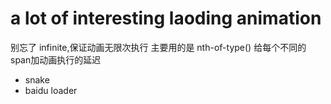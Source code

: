 # a lot of interesting laoding animation

别忘了 infinite,保证动画无限次执行
主要用的是 nth-of-type() 给每个不同的 span加动画执行的延迟

- snake
- baidu loader
